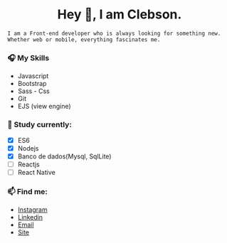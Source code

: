 <h1 align="center"> Hey  👋, I am Clebson. </h1>

```
I am a Front-end developer who is always looking for something new. Whether web or mobile, everything fascinates me.  

```
### 🎧 My Skills
- Javascript
- Bootstrap 
- Sass - Css
- Git
- EJS (view engine)

###  💾 Study currently:
-  [x] ES6
-  [x] Nodejs
-  [x] Banco de dados(Mysql, SqlLite)
-  [ ] Reactjs
-  [ ] React Native

### 📫 Find me:
- [Instagram]( https://instagram.com/clebsantos96)
- [Linkedin](https://www.linkedin.com/in/clebson-santos-1270aa18b)
- [Email](clebsonsantos.dev@gmail.com)
- [Site](https://clebsonsantos.com)


